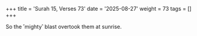 +++
title = 'Surah 15, Verses 73'
date = '2025-08-27'
weight = 73
tags = []
+++

So the ˹mighty˺ blast overtook them at sunrise.